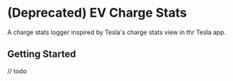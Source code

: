 # (Deprecated) EV Charge Stats

A charge stats logger inspired by Tesla's charge stats view in thr Tesla app.

## Getting Started

// todo
